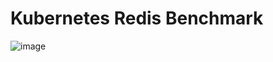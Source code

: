# Kubernetes Redis Benchmark

![image](https://user-images.githubusercontent.com/3519706/83653112-0e481700-a5c4-11ea-9c68-c0bb1e1be2f8.png)

